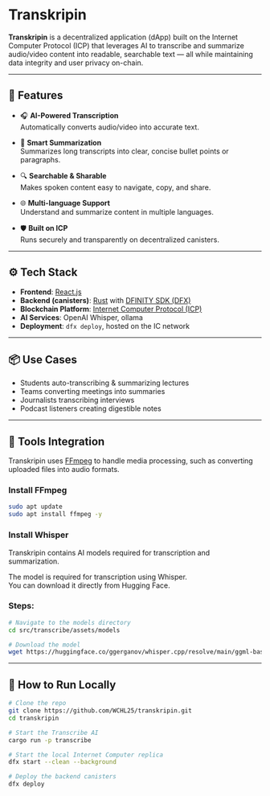 # Transkripin

**Transkripin** is a decentralized application (dApp) built on the Internet Computer Protocol (ICP) that leverages AI to transcribe and summarize audio/video content into readable, searchable text — all while maintaining data integrity and user privacy on-chain.

---

## 🚀 Features

- 🎧 **AI-Powered Transcription**  
  Automatically converts audio/video into accurate text.

- 📝 **Smart Summarization**  
  Summarizes long transcripts into clear, concise bullet points or paragraphs.

- 🔍 **Searchable & Sharable**  
  Makes spoken content easy to navigate, copy, and share.

- 🌐 **Multi-language Support**  
  Understand and summarize content in multiple languages.

- 🛡️ **Built on ICP**  
  Runs securely and transparently on decentralized canisters.

---

## ⚙️ Tech Stack

- **Frontend**: [React.js](https://reactjs.org/)
- **Backend (canisters)**: [Rust](https://www.rust-lang.org/) with [DFINITY SDK (DFX)](https://smartcontracts.org/docs/developers-guide/cli-reference/dfx.html)
- **Blockchain Platform**: [Internet Computer Protocol (ICP)](https://internetcomputer.org/)
- **AI Services**: OpenAI Whisper, ollama
- **Deployment**: `dfx deploy`, hosted on the IC network

---

## 📦 Use Cases

- Students auto-transcribing & summarizing lectures
- Teams converting meetings into summaries
- Journalists transcribing interviews
- Podcast listeners creating digestible notes

---

## 🔧 Tools Integration

Transkripin uses [FFmpeg](https://ffmpeg.org/) to handle media processing, such as converting uploaded files into audio formats.

### Install FFmpeg

```bash
sudo apt update
sudo apt install ffmpeg -y
```

### Install Whisper

Transkripin contains AI models required for transcription and summarization.

The model is required for transcription using Whisper.  
You can download it directly from Hugging Face.

### Steps:

```bash
# Navigate to the models directory
cd src/transcribe/assets/models

# Download the model
wget https://huggingface.co/ggerganov/whisper.cpp/resolve/main/ggml-base.en.bin
```

---

## 📄 How to Run Locally

```bash
# Clone the repo
git clone https://github.com/WCHL25/transkripin.git
cd transkripin

# Start the Transcribe AI
cargo run -p transcribe

# Start the local Internet Computer replica
dfx start --clean --background

# Deploy the backend canisters
dfx deploy
```
